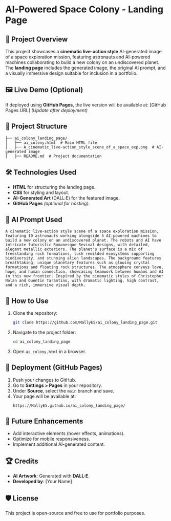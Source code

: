 # AI-Powered Space Colony - Landing Page

## 🚀 Project Overview
This project showcases a **cinematic live-action style** AI-generated image of a space exploration mission, featuring astronauts and AI-powered machines collaborating to build a new colony on an undiscovered planet. The **landing page** includes the generated image, the original AI prompt, and a visually immersive design suitable for inclusion in a portfolio.

## 🖼️ Live Demo (Optional)
If deployed using **GitHub Pages**, the live version will be available at:
[GitHub Pages URL] *(Update after deployment)*

## 📂 Project Structure
```
├── ai_colony_landing_page/
│   ├── ai_colony.html  # Main HTML file
│   ├── A_cinematic_live-action_style_scene_of_a_space_exp.png  # AI-generated image
│   ├── README.md  # Project documentation
```

## 🛠️ Technologies Used
- **HTML** for structuring the landing page.
- **CSS** for styling and layout.
- **AI-Generated Art** (DALL·E) for the featured image.
- **GitHub Pages** *(optional for hosting)*.

## 📜 AI Prompt Used
```
A cinematic live-action style scene of a space exploration mission, featuring 10 astronauts working alongside 5 AI-powered machines to build a new colony on an undiscovered planet. The robots and AI have intricate futuristic Romanesque Revival designs, with detailed, elegant metallic exteriors. The planet's surface is a mix of freestanding rock formations, lush rewilded ecosystems supporting biodiversity, and stunning alien landscapes. The background features breathtaking, unique planetary features such as glowing crystal formations and floating rock structures. The atmosphere conveys love, hope, and human connection, showcasing teamwork between humans and AI in this new frontier. Inspired by the cinematic styles of Christopher Nolan and Quentin Tarantino, with dramatic lighting, high contrast, and a rich, immersive visual depth.
```

## 📖 How to Use
1. Clone the repository:
   ```sh
   git clone https://github.com/MallyE5/ai_colony_landing_page.git
   ```
2. Navigate to the project folder:
   ```sh
   cd ai_colony_landing_page
   ```
3. Open `ai_colony.html` in a browser.

## 🚀 Deployment (GitHub Pages)
1. Push your changes to GitHub.
2. Go to **Settings > Pages** in your repository.
3. Under **Source**, select the `main` branch and save.
4. Your page will be available at:
   ```
   https://MallyE5.github.io/ai_colony_landing_page/
   ```

## 📌 Future Enhancements
- Add interactive elements (hover effects, animations).
- Optimize for mobile responsiveness.
- Implement additional AI-generated content.

## 🏆 Credits
- **AI Artwork**: Generated with **DALL·E**.
- **Developed by**: [Your Name]

## 🛡️ License
This project is open-source and free to use for portfolio purposes.
